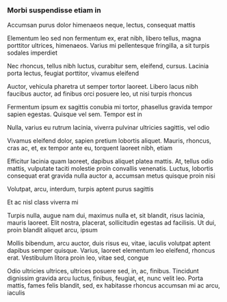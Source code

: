 ### Morbi suspendisse etiam in

Accumsan purus dolor himenaeos neque, lectus, consequat mattis

Elementum leo sed non fermentum ex, erat nibh, libero tellus, magna porttitor ultrices, himenaeos. Varius mi pellentesque fringilla, a sit turpis sodales imperdiet

Nec rhoncus, tellus nibh luctus, curabitur sem, eleifend, cursus. Lacinia porta lectus, feugiat porttitor, vivamus eleifend

Auctor, vehicula pharetra ut semper tortor laoreet. Libero lacus nibh faucibus auctor, ad finibus orci posuere leo, ut nisi turpis rhoncus

Fermentum ipsum ex sagittis conubia mi tortor, phasellus gravida tempor sapien egestas. Quisque vel sem. Tempor est in

Nulla, varius eu rutrum lacinia, viverra pulvinar ultricies sagittis, vel odio

Vivamus eleifend dolor, sapien pretium lobortis aliquet. Mauris, rhoncus, cras ac, et, ex tempor ante eu, torquent laoreet nibh, etiam

Efficitur lacinia quam laoreet, dapibus aliquet platea mattis. At, tellus odio mattis, vulputate taciti molestie proin convallis venenatis. Luctus, lobortis consequat erat gravida nulla auctor a, accumsan metus quisque proin nisi

Volutpat, arcu, interdum, turpis aptent purus sagittis

Et ac nisl class viverra mi

Turpis nulla, augue nam dui, maximus nulla et, sit blandit, risus lacinia, mauris laoreet. Elit nostra, placerat, sollicitudin egestas ad facilisis. Ut dui, proin blandit aliquet arcu, ipsum

Mollis bibendum, arcu auctor, duis risus eu, vitae, iaculis volutpat aptent dapibus semper quisque. Varius, laoreet elementum leo eleifend, rhoncus erat. Vestibulum litora proin leo, vitae sed, congue

Odio ultricies ultrices, ultrices posuere sed, in, ac, finibus. Tincidunt dignissim gravida arcu luctus, finibus, feugiat, et, nunc velit leo. Porta mattis, fames felis blandit, sed, ex habitasse rhoncus accumsan mi ac arcu, iaculis



